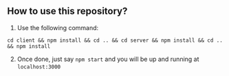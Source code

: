 ## How to use this repository?

1. Use the following command:
```
cd client && npm install && cd .. && cd server && npm install && cd .. && npm install
```
2. Once done, just say `npm start` and you will be up and running at `localhost:3000`
